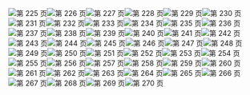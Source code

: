 ![第 225 页](img/page_225.gif)![第 226 页](img/page_226.gif)![第 227 页](img/page_227.gif)![第 228 页](img/page_228.gif)![第 229 页](img/page_229.gif)![第 230 页](img/page_230.gif)![第 231 页](img/page_231.gif)![第 232 页](img/page_232.gif)![第 233 页](img/page_233.gif)![第 234 页](img/page_234.gif)![第 235 页](img/page_235.gif)![第 236 页](img/page_236.gif)![第 237 页](img/page_237.gif)![第 238 页](img/page_238.gif)![第 239 页](img/page_239.gif)![第 240 页](img/page_240.gif)![第 241 页](img/page_241.gif)![第 242 页](img/page_242.gif)![第 243 页](img/page_243.gif)![第 244 页](img/page_244.gif)![第 245 页](img/page_245.gif)![第 246 页](img/page_246.gif)![第 247 页](img/page_247.gif)![第 248 页](img/page_248.gif)![第 249 页](img/page_249.gif)![第 250 页](img/page_250.gif)![第 251 页](img/page_251.gif)![第 252 页](img/page_252.gif)![第 253 页](img/page_253.gif)![第 254 页](img/page_254.gif)![第 255 页](img/page_255.gif)![第 256 页](img/page_256.gif)![第 257 页](img/page_257.gif)![第 258 页](img/page_258.gif)![第 259 页](img/page_259.gif)![第 260 页](img/page_260.gif)![第 261 页](img/page_261.gif)![第 262 页](img/page_262.gif)![第 263 页](img/page_263.gif)![第 264 页](img/page_264.gif)![第 265 页](img/page_265.gif)![第 266 页](img/page_266.gif)![第 267 页](img/page_267.gif)![第 268 页](img/page_268.gif)![第 269 页](img/page_269.gif)![第 270 页](img/page_270.gif)
